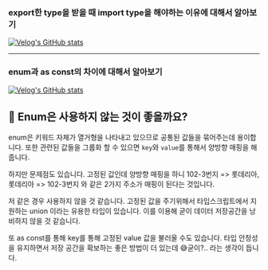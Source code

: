 ### export한 type을 받을 때 import type을 해야하는 이유에 대해서 알아보기

[![Velog's GitHub stats](https://velog-readme-stats.vercel.app/api?name=jihyeong00&slug=TypeScript-개발자처럼-사용하기-2-Type-Only-Imports-and-Exports)](https://velog.io/@jihyeong00/TypeScript-%EA%B0%9C%EB%B0%9C%EC%9E%90%EC%B2%98%EB%9F%BC-%EC%82%AC%EC%9A%A9%ED%95%98%EA%B8%B0-2-Type-Only-Imports-and-Exports)

---

### enum과 as const의 차이에 대해서 알아보기

[![Velog's GitHub stats](https://velog-readme-stats.vercel.app/api?name=jihyeong00&slug=TypeScript-개발자처럼-사용하기-3-Enum-as-const)](https://velog.io/@jihyeong00/TypeScript-%EA%B0%9C%EB%B0%9C%EC%9E%90%EC%B2%98%EB%9F%BC-%EC%82%AC%EC%9A%A9%ED%95%98%EA%B8%B0-3-Enum-as-const)

## 🤔 Enum은 사용하지 않는 것이 좋을까요?

enum은 키워드 자체가 열거형을 나타내고 있으므로 공통된 값들을 묶어주는데 용이합니다. 또한 관련된 값들을 그룹화 할 수 있으면 `key`와 `value`를 통해서 양방향 매핑을 해줍니다.

하지만 문제점도 있습니다. 고정된 값인데 양방향 매핑을 하니 102-3번지 => 롯데리아, 롯데리아 => 102-3번지 와 같은 2가지 주소가 매핑이 된다는 것입니다.

저 같은 경우 사용하지 않을 것 같습니다. 고정된 값을 주기위해서 타입스크립트에서 지원하는 union 이라는 유용한 타입이 있습니다. 이를 이용해 굳이 데이터 저장공간을 낭비하지 않을 것 같습니다.

또 as const를 통해 key를 통해 고정된 value 값을 불러올 수도 있습니다. 타입 안정성을 유지하면서 저장 공간을 확보하는 좋은 방법이 더 있는데 😅굳이?.. 라는 생각이 듭니다.

